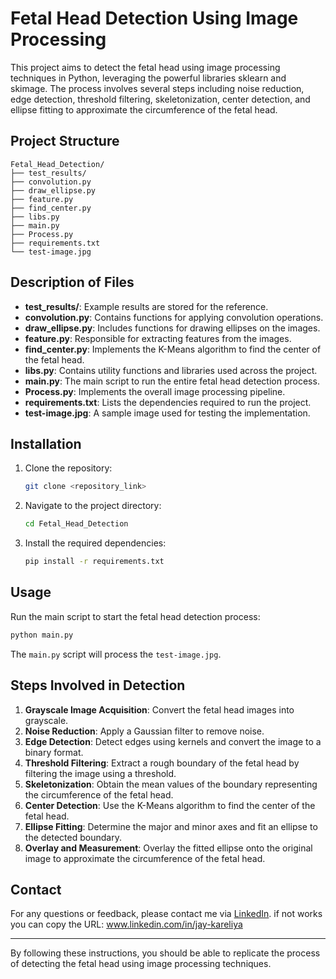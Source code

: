 
# Fetal Head Detection Using Image Processing

This project aims to detect the fetal head using image processing techniques in Python, leveraging the powerful libraries sklearn and skimage. The process involves several steps including noise reduction, edge detection, threshold filtering, skeletonization, center detection, and ellipse fitting to approximate the circumference of the fetal head.

## Project Structure

```
Fetal_Head_Detection/
├── test_results/
├── convolution.py
├── draw_ellipse.py
├── feature.py
├── find_center.py
├── libs.py
├── main.py
├── Process.py
├── requirements.txt
└── test-image.jpg
```

## Description of Files

- **test_results/**: Example results are stored for the reference.
- **convolution.py**: Contains functions for applying convolution operations.
- **draw_ellipse.py**: Includes functions for drawing ellipses on the images.
- **feature.py**: Responsible for extracting features from the images.
- **find_center.py**: Implements the K-Means algorithm to find the center of the fetal head.
- **libs.py**: Contains utility functions and libraries used across the project.
- **main.py**: The main script to run the entire fetal head detection process.
- **Process.py**: Implements the overall image processing pipeline.
- **requirements.txt**: Lists the dependencies required to run the project.
- **test-image.jpg**: A sample image used for testing the implementation.

## Installation

1. Clone the repository:
   ```sh
   git clone <repository_link>
   ```
2. Navigate to the project directory:
   ```sh
   cd Fetal_Head_Detection
   ```
3. Install the required dependencies:
   ```sh
   pip install -r requirements.txt
   ```

## Usage

Run the main script to start the fetal head detection process:
```sh
python main.py
```

The `main.py` script will process the `test-image.jpg`.

## Steps Involved in Detection

1. **Grayscale Image Acquisition**: Convert the fetal head images into grayscale.
2. **Noise Reduction**: Apply a Gaussian filter to remove noise.
3. **Edge Detection**: Detect edges using kernels and convert the image to a binary format.
4. **Threshold Filtering**: Extract a rough boundary of the fetal head by filtering the image using a threshold.
5. **Skeletonization**: Obtain the mean values of the boundary representing the circumference of the fetal head.
6. **Center Detection**: Use the K-Means algorithm to find the center of the fetal head.
7. **Ellipse Fitting**: Determine the major and minor axes and fit an ellipse to the detected boundary.
8. **Overlay and Measurement**: Overlay the fitted ellipse onto the original image to approximate the circumference of the fetal head.


## Contact

For any questions or feedback, please contact me via [LinkedIn](www.linkedin.com/in/jay-kareliya).
if not works you can copy the URL: www.linkedin.com/in/jay-kareliya

---

By following these instructions, you should be able to replicate the process of detecting the fetal head using image processing techniques.
